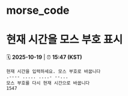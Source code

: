 # morse_code
# 현재 시간을 모스 부호 표시
<!-- MORSE_TIME_START -->
🗓️ **2025-10-19** | ⏰ **15:47 (KST)**

```
현재 시간을 입력하세요. 모스 부호로 바꿉니다
.---- ..... ....- --...
모스 부호를 다시 현재 시간으로 바꿉니다
1547
```
<!-- MORSE_TIME_END -->
